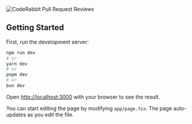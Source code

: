 ![CodeRabbit Pull Request Reviews](https://img.shields.io/coderabbit/prs/github/Mukunzijames/Engagement-System?utm_source=oss&utm_medium=github&utm_campaign=Mukunzijames%2FEngagement-System&labelColor=171717&color=FF570A&link=https%3A%2F%2Fcoderabbit.ai&label=CodeRabbit+Reviews)

## Getting Started

First, run the development server:

```bash
npm run dev
# or
yarn dev
# or
pnpm dev
# or
bun dev
```

Open [http://localhost:3000](http://localhost:3000) with your browser to see the result.

You can start editing the page by modifying `app/page.tsx`. The page auto-updates as you edit the file.



